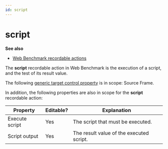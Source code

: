 ```yaml
---
id: script
---
```


# script

**See also**

- [Web Benchmark recordable actions](/Web_and_app_UIs/Web_Benchmark_recordable_actions)

The **script** recordable action in Web Benchmark is the execution of a script, and the test of its result value.

The following [generic target control property](/Web_and_app_UIs/Testing_your_web_application_with_USoft_Web_Benchmark/Web_Benchmark_test_editing_Identifying_target_controls_and_their_properties.md) is in scope: Source Frame.

In addition, the following properties are also in scope for the **script** recordable action:

|**Property**|**Editable?**|**Explanation**|
|--------|--------|--------|
|Execute script|Yes     |The script that must be executed.|
|Script output|Yes     |The result value of the executed script.|